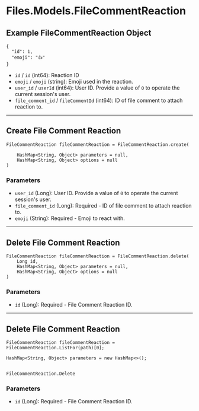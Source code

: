# Files.Models.FileCommentReaction

## Example FileCommentReaction Object

```
{
  "id": 1,
  "emoji": "👍"
}
```

* `id` / `id`  (int64): Reaction ID
* `emoji` / `emoji`  (string): Emoji used in the reaction.
* `user_id` / `userId`  (int64): User ID.  Provide a value of `0` to operate the current session's user.
* `file_comment_id` / `fileCommentId`  (int64): ID of file comment to attach reaction to.


---

## Create File Comment Reaction

```
FileCommentReaction fileCommentReaction = FileCommentReaction.create(
    
    HashMap<String, Object> parameters = null,
    HashMap<String, Object> options = null
)
```

### Parameters

* `user_id` (Long): User ID.  Provide a value of `0` to operate the current session's user.
* `file_comment_id` (Long): Required - ID of file comment to attach reaction to.
* `emoji` (String): Required - Emoji to react with.


---

## Delete File Comment Reaction

```
FileCommentReaction fileCommentReaction = FileCommentReaction.delete(
    Long id, 
    HashMap<String, Object> parameters = null,
    HashMap<String, Object> options = null
)
```

### Parameters

* `id` (Long): Required - File Comment Reaction ID.


---

## Delete File Comment Reaction

```
FileCommentReaction fileCommentReaction = FileCommentReaction.ListFor(path)[0];

HashMap<String, Object> parameters = new HashMap<>();


FileCommentReaction.Delete
```

### Parameters

* `id` (Long): Required - File Comment Reaction ID.
